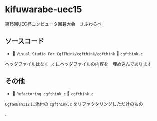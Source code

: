# kifuwarabe-uec15

第15回UEC杯コンピュータ囲碁大会　きふわらべ　　

## ソースコード

* 📂 `Visual Studio For CgfThink/cgfthink/cgfthink` 📄 `cgfthink.c`

ヘッダファイルはなく `.c` にヘッダファイルの内容を　埋め込んであります  

## その他

* 📂 `Refactoring cgfthink_c` 📄 `cgfthink.c`

`CgfGoBan112` に添付の `cgfthink.c` をリファクタリングしただけのもの  

.